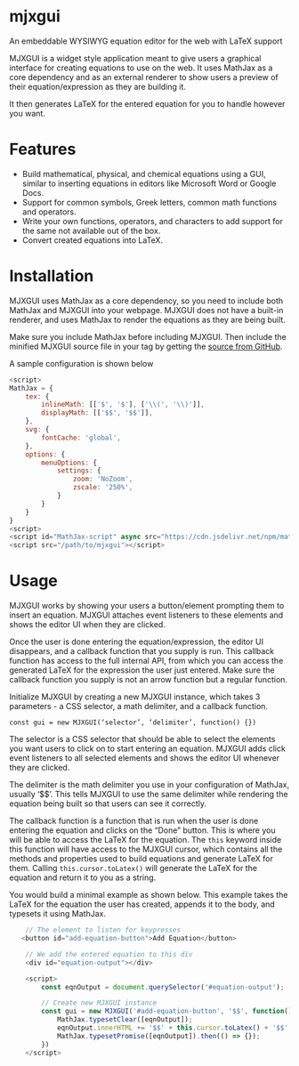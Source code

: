 # mjxgui
An embeddable WYSIWYG equation editor for the web with LaTeX support

MJXGUI is a widget style application meant to give users a graphical interface for creating equations 
to use on the web. It uses MathJax as a core dependency and as an external renderer to show users a preview 
of their equation/expression as they are building it.  

It then generates LaTeX for the entered equation for you to handle however you want.

# Features
- Build mathematical, physical, and chemical equations using a GUI, similar to inserting equations in 
editors like Microsoft Word or Google Docs.
- Support for common symbols, Greek letters, common math functions and operators.
- Write your own functions, operators, and characters to add support for the same not available out of the box.
- Convert created equations into LaTeX.

# Installation
MJXGUI uses MathJax as a core dependency, so you need to include both MathJax and 
MJXGUI into your webpage. MJXGUI does not have a built-in renderer, and uses MathJax to render the
equations as they are being built.

Make sure you include MathJax  before including MJXGUI.
Then include the minified MJXGUI source file in your <head> tag by getting the [source from GitHub](https://raw.githubusercontent.com/hrushikeshrv/mjxgui/main/src/mjxgui.min.js).  

A sample configuration is shown below  

````javascript
<script>
MathJax = {
    tex: {
        inlineMath: [['$', '$'], ['\\(', '\\)']],
        displayMath: [['$$', '$$']],
    },
    svg: {
        fontCache: 'global',
    },
    options: {
        menuOptions: {
            settings: {
                zoom: 'NoZoom',
                zscale: '250%',
            }
        }
    }
}
<script>
<script id="MathJax-script" async src="https://cdn.jsdelivr.net/npm/mathjax@3/es5/tex-chtml.js"></script>
<script src="/path/to/mjxgui"></script>
````

# Usage
MJXGUI works by showing your users a button/element prompting them to insert an equation. 
MJXGUI attaches event listeners to these elements and shows the editor UI when they are clicked.

Once the user is done entering the equation/expression, the editor UI disappears, and a 
callback function that you supply is run. This callback function has access to the full internal 
API, from which you can access the generated LaTeX for the expression the user just entered. 
Make sure the callback function you supply is not an arrow function but a regular function.

Initialize MJXGUI by creating a new MJXGUI instance, which takes 3 parameters - a CSS selector, a math delimiter, and a callback function.

	const gui = new MJXGUI(‘selector’, ‘delimiter’, function() {})

The selector is a CSS selector that should be able to select the elements you want users to click 
on to start entering an equation. MJXGUI adds click event listeners to all selected elements and 
shows the editor UI whenever they are clicked.

The delimiter is the math delimiter you use in your configuration of MathJax, usually ‘$$’. 
This tells MJXGUI to use the same delimiter while rendering the equation being built so that 
users can see it correctly.

The callback function is a function that is run when the user is done entering the equation and 
clicks on the “Done” button. This is where you will be able to access the LaTeX for the equation. 
The `this` keyword inside this function will have access to the MJXGUI cursor, which contains all 
the methods and properties used to build equations and generate LaTeX for them. Calling 
`this.cursor.toLatex()` will generate the LaTeX for the equation and return it to you as a string.

You would build a minimal example as shown below. This example takes the LaTeX for the equation 
the user has created, appends it to the body, and typesets it using MathJax.

````javascript
    // The element to listen for keypresses
   <button id="add-equation-button">Add Equation</button>

    // We add the entered equation to this div
    <div id="equation-output"></div>

    <script>
        const eqnOutput = document.querySelector('#equation-output');

   	    // Create new MJXGUI instance
        const gui = new MJXGUI('#add-equation-button', '$$', function() {
            MathJax.typesetClear([eqnOutput]);
            eqnOutput.innerHTML += '$$' + this.cursor.toLatex() + '$$' + '<br>';
            MathJax.typesetPromise([eqnOutput]).then(() => {});
        })
    </script>
````

